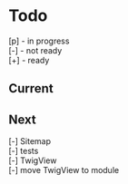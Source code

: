 # Todo

[p] - in progress  
[-] - not ready  
[+] - ready  

## Current

## Next

[-] Sitemap  
[-] tests  
    [-] TwigView  
[-] move TwigView to module  
